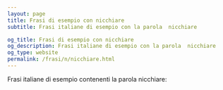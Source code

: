 ```yaml
---
layout: page
title: Frasi di esempio con nicchiare 
subtitle: Frasi italiane di esempio con la parola  nicchiare

og_title: Frasi di esempio con nicchiare 
og_description: Frasi italiane di esempio con la parola  nicchiare
og_type: website
permalink: /frasi/n/nicchiare.html
---
```


Frasi italiane di esempio contenenti la parola nicchiare:


